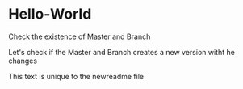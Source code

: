 # Hello-World

Check the existence of Master and Branch

Let's check if the Master and Branch creates a new version witht he changes

This text is unique to the newreadme file
